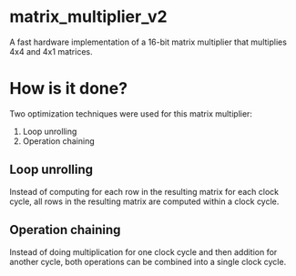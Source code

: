# matrix_multiplier_v2
A fast hardware implementation of a 16-bit matrix multiplier that multiplies 4x4 and 4x1 matrices.

# How is it done?
Two optimization techniques were used for this matrix multiplier:
1. Loop unrolling
2. Operation chaining

## Loop unrolling
Instead of computing for each row in the resulting matrix for each clock cycle, all rows in the resulting matrix are computed within a clock cycle. 

## Operation chaining
Instead of doing multiplication for one clock cycle and then addition for another cycle, both operations can be combined into a single clock cycle.
